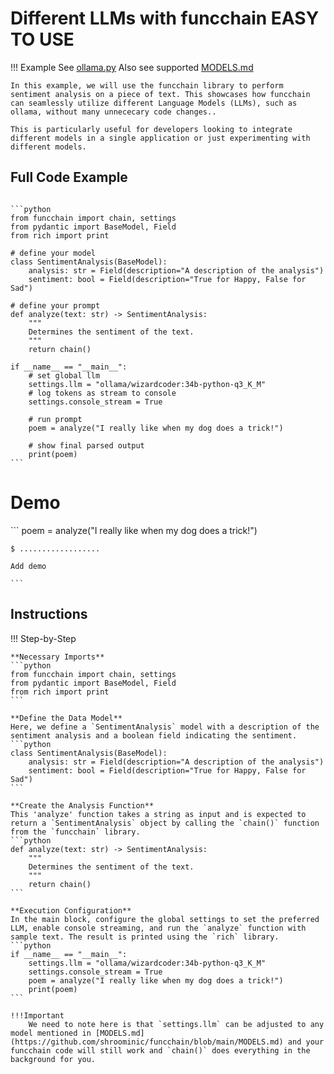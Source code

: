 <!-- markdownlint-disable MD033 MD046 -->
# Different LLMs with funcchain EASY TO USE

!!! Example
    See [ollama.py](https://github.com/shroominic/funcchain/blob/main/examples/ollama.py)
    Also see supported [MODELS.md](https://github.com/shroominic/funcchain/blob/main/MODELS.md)

    In this example, we will use the funcchain library to perform sentiment analysis on a piece of text. This showcases how funcchain can seamlessly utilize different Language Models (LLMs), such as ollama, without many unnececary code changes..

    This is particularly useful for developers looking to integrate different models in a single application or just experimenting with different models.

## Full Code Example

<pre><code id="codeblock">
```python
from funcchain import chain, settings
from pydantic import BaseModel, Field
from rich import print

# define your model
class SentimentAnalysis(BaseModel):
    analysis: str = Field(description="A description of the analysis")
    sentiment: bool = Field(description="True for Happy, False for Sad")

# define your prompt
def analyze(text: str) -> SentimentAnalysis:
    """
    Determines the sentiment of the text.
    """
    return chain()

if __name__ == "__main__":
    # set global llm
    settings.llm = "ollama/wizardcoder:34b-python-q3_K_M"
    # log tokens as stream to console
    settings.console_stream = True

    # run prompt
    poem = analyze("I really like when my dog does a trick!")

    # show final parsed output
    print(poem)
```
</code></pre>

# Demo

<div class="termy">
    ```
    poem = analyze("I really like when my dog does a trick!")

    $ ..................

    Add demo

    ```

</div>

## Instructions

!!! Step-by-Step

    **Necessary Imports**
    ```python
    from funcchain import chain, settings
    from pydantic import BaseModel, Field
    from rich import print
    ```

    **Define the Data Model**
    Here, we define a `SentimentAnalysis` model with a description of the sentiment analysis and a boolean field indicating the sentiment.
    ```python
    class SentimentAnalysis(BaseModel):
        analysis: str = Field(description="A description of the analysis")
        sentiment: bool = Field(description="True for Happy, False for Sad")
    ```

    **Create the Analysis Function**
    This 'analyze' function takes a string as input and is expected to return a `SentimentAnalysis` object by calling the `chain()` function from the `funcchain` library.
    ```python
    def analyze(text: str) -> SentimentAnalysis:
        """
        Determines the sentiment of the text.
        """
        return chain()
    ```

    **Execution Configuration**
    In the main block, configure the global settings to set the preferred LLM, enable console streaming, and run the `analyze` function with sample text. The result is printed using the `rich` library.
    ```python
    if __name__ == "__main__":
        settings.llm = "ollama/wizardcoder:34b-python-q3_K_M"
        settings.console_stream = True
        poem = analyze("I really like when my dog does a trick!")
        print(poem)
    ```

    !!!Important
        We need to note here is that `settings.llm` can be adjusted to any model mentioned in [MODELS.md](https://github.com/shroominic/funcchain/blob/main/MODELS.md) and your funcchain code will still work and `chain()` does everything in the background for you.
